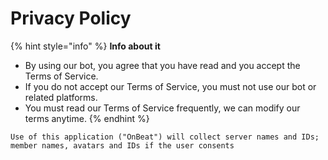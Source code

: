 # Privacy Policy

{% hint style="info" %}
**Info about it** 
- By using our bot, you agree that you have read and you accept the Terms of Service.
- If you do not accept our Terms of Service, you must not use our bot or related platforms.
- You must read our Terms of Service frequently, we can modify our terms anytime.
{% endhint %}

```
Use of this application ("OnBeat") will collect server names and IDs; 
member names, avatars and IDs if the user consents
```
